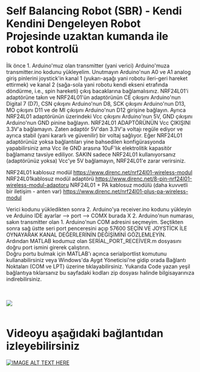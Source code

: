 # Self Balancing Robot (SBR) - Kendi Kendini Dengeleyen Robot Projesinde uzaktan kumanda ile robot kontrolü
<p> İlk önce 1. Arduino'muz olan transmitter (yani verici) Arduino'muza transmitter.ino kodunu yükleyelim. Unutmayın Arduino'nun A0 ve A1 analog giriş pinlerini joystick'in kanal 1 (yukarı-aşağı yani robotu ileri-geri hareket ettirmek) ve kanal 2 (sağa-sola yani robotu kendi ekseni etrafında döndürme, i.e., spin hareketi) çıkış bacaklarına bağlamalısınız. NRF24L01'i adaptörüne takın ve NRF24L01'ün adaptörünün CE çıkışını Arduino'nun Digital 7 (D7), CSN çıkışını Arduino'nun D8, SCK çıkışını Arduino'nun D13, MO çıkışını D11 ve de MI çıkışını Arduino'nun D12 girişine bağlayın. Ayrıca NRF24L01 adaptörünün üzerindeki Vcc çıkışını Arduino'nun 5V, GND çıkışını Arduino'nun GND pinine bağlayın. NRF24L01 ADAPTÖRÜNÜN Vcc ÇIKIŞINI 3.3V'a bağlamayın. Zaten adaptör 5V'dan 3.3V'a voltajı regüle ediyor ve ayrıca stabil (yani kararlı ve güvenilir) bir voltaj sağlıyor. Eğer NRF24L01 adaptörünüz yoksa bağlantıları yine bahsedilen konfigürasyonda yapabilirsiniz ama Vcc ile GND arasına 10uF'lık elektrolitik kapasitör bağlamanız tavsiye ediliyor. SAKIN sadece NRF24L01 kullanıyorsanız (adaptörünüz yoksa) Vcc'ye 5V bağlamayın, NRF24L01'e zarar verirsiniz.
  
  NRF24L01 kablosuz modül
https://www.direnc.net/nrf24l01-wireless-modul
  NRF24L01kablosuz modül adaptörü
https://www.direnc.net/8-pin-nrf24l01-wireless-modul-adaptoru
  NRF24L01 + PA kablosuz modülü (daha kuvvetli bir iletişim - anten var)
https://www.direnc.net/nrf24l01-plus-pa-wireless-modul
  
  Verici kodunu yükledikten sonra 2. Arduino'ya receiver.ino kodunu yükleyin ve Arduino IDE ayarlar --> port --> COMX burada X 2. Arduino'nun numarası, sakın transmitter olan 1. Arduino'nun COM adresini seçmeyim. Seçtikten sonra sağ üstte seri port penceresini açıp 57600 SEÇİN VE JOYSTİCK İLE OYNAYARAK KANAL DEĞERLERİNİN DEĞİŞİMİNİ GÖZLEMLEYİN.
<br> 
Ardından MATLAB kodumuz olan SERİAL_PORT_RECEİVER.m dosyasını doğru port ismini girerek çalıştırın.<br> 
Doğru portu bulmak için MATLAB'ı açınca serialportlist komutunu kullanabilirsiniz veya Windows'da Aygıt Yöneticisi'ne gidip orada Bağlantı Noktaları (COM ve LPT) üzerine tıklayabilirsiniz. 
Yukarıda Code yazan yeşil bağlantıya tıklarsanız bu sayfadaki kodları zip dosyası halinde bilgisayarınıza indirebilirsiniz. </p> </br></br>
![](Arduino-and-MPU6050-Circuit-Diagram.png) </br></br>
# Videoyu aşağıdaki bağlantıdan izleyebilirsiniz 
[![IMAGE ALT TEXT HERE](https://i9.ytimg.com/vi/B2S7VlqK_-Q/mq3.jpg?sqp=CIzOuv4F&rs=AOn4CLA5Amqeqg8xPotfP-gUu3MajMFGtg)](https://www.youtube.com/watch?v=B2S7VlqK_-Q)</br></br>
